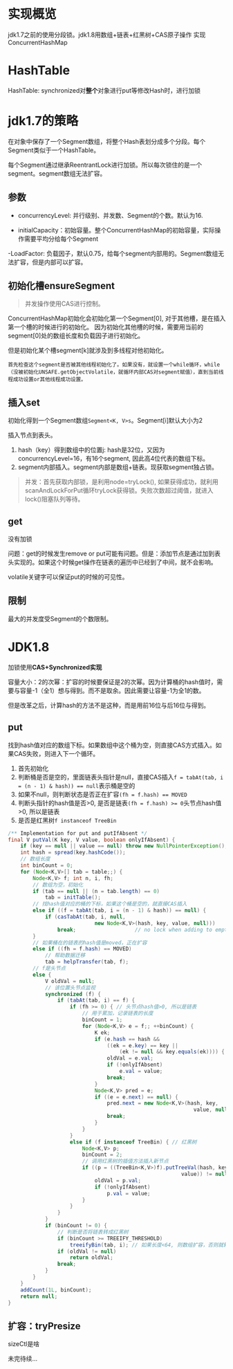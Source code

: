 # 实现概览

jdk1.7之前的使用分段锁。jdk1.8用数组+链表+红黑树+CAS原子操作 实现 ConcurrentHashMap

# HashTable
HashTable: synchronized对**整个**对象进行put等修改Hash时，进行加锁

# jdk1.7的策略

在对象中保存了一个Segment数组，将整个Hash表划分成多个分段。每个Segment类似于一个HashTable。

每个Segment通过继承ReentrantLock进行加锁。所以每次锁住的是一个segment。segment数组无法扩容。

## 参数

- concurrencyLevel: 并行级别、并发数、Segment的个数。默认为16.

- initialCapacity：初始容量。整个ConcurrentHashMap的初始容量，实际操作需要平均分给每个Segment

-LoadFactor: 负载因子，默认0.75，给每个segment内部用的。Segment数组无法扩容，但是内部可以扩容。

## 初始化槽ensureSegment

> 并发操作使用CAS进行控制。

ConcurrentHashMap初始化会初始化第一个Segment[0], 对于其他槽，是在插入第一个槽的时候进行的初始化。
因为初始化其他槽的时候，需要用当前的segment[0]处的数组长度和负载因子进行初始化。

但是初始化某个槽segment[k]就涉及到多线程对他初始化。

    首先检查这个segment是否被其他线程初始化了。如果没有，就设置一个while循环，while（没被初始化UNSAFE.getObjectVolatile，就循环内部CAS对segment赋值），直到当前线程成功设置or其他线程成功设置。


## 插入set
初始化得到一个Segment数组`Segment<K, V>s`。Segment[i]默认大小为2

插入节点到表头。

1. hash（key）得到数组中的位置j: hash是32位，又因为concurrencyLevel=16，有16个segment, 因此高4位代表的数组下标。
2. segment内部插入。segment内部是数组+链表。现获取segment独占锁。

> 并发：首先获取内部锁，是利用node=tryLock(), 如果获得成功，就利用scanAndLockForPut循环tryLock获得锁。失败次数超过阈值，就进入lock()阻塞队列等待。

## get

没有加锁

问题：get的时候发生remove or put可能有问题。但是：添加节点是通过加到表头实现的。如果这个时候get操作在链表的遍历中已经到了中间，就不会影响。

volatile关键字可以保证put的时候的可见性。

## 限制

最大的并发度受Segment的个数限制。

# JDK1.8

加锁使用**CAS+Synchronized实现**

容量大小：2的次幂：扩容的时候要保证是2的次幂。因为计算桶的hash值时，需要与容量-1（全1）想与得到。而不是取余。因此需要让容量-1为全1的数。

但是改革之后，计算hash的方法不是这种，而是用前16位与后16位与得到。

## put

找到hash值对应的数组下标。如果数组中这个桶为空，则直接CAS方式插入。如果CAS失败，则进入下一个循环。

1. 首先初始化
2. 判断桶是否是空的，里面链表头指针是null，直接CAS插入`f = tabAt(tab, i = (n - 1) & hash)) == null`表示桶是空的
3. 如果不null，则判断状态是否正在扩容`(fh = f.hash) == MOVED`
4. 判断头指针的hash值是否>0, 是否是链表`(fh = f.hash) >= 0`头节点hash值>0, 所以是链表
5. 是否是红黑树`f instanceof TreeBin`

```java
/** Implementation for put and putIfAbsent */
final V putVal(K key, V value, boolean onlyIfAbsent) {
    if (key == null || value == null) throw new NullPointerException();
    int hash = spread(key.hashCode());
    // 数组长度
    int binCount = 0;
    for (Node<K,V>[] tab = table;;) {
        Node<K,V> f; int n, i, fh;
        // 数组为空，初始化
        if (tab == null || (n = tab.length) == 0)
            tab = initTable();
        // 找hash值对应的桶的下标，如果这个桶是空的，就直接CAS插入
        else if ((f = tabAt(tab, i = (n - 1) & hash)) == null) {
            if (casTabAt(tab, i, null,
                            new Node<K,V>(hash, key, value, null)))
                break;                   // no lock when adding to empty bin
        }
        // 如果桶在的链表的hash值是moved，正在扩容
        else if ((fh = f.hash) == MOVED)
            // 帮助数据迁移
            tab = helpTransfer(tab, f);
        // f是头节点
        else {
            V oldVal = null;
            // 该位置头节点监视
            synchronized (f) {
                if (tabAt(tab, i) == f) {
                    if (fh >= 0) { // 头节点hash值>0, 所以是链表
                        // 用于累加，记录链表的长度
                        binCount = 1;
                        for (Node<K,V> e = f;; ++binCount) {
                            K ek;
                            if (e.hash == hash &&
                                ((ek = e.key) == key ||
                                    (ek != null && key.equals(ek)))) {
                                oldVal = e.val;
                                if (!onlyIfAbsent)
                                    e.val = value;
                                break;
                            }
                            Node<K,V> pred = e;
                            if ((e = e.next) == null) {
                                pred.next = new Node<K,V>(hash, key,
                                                            value, null);
                                break;
                            }
                        }
                    }
                    else if (f instanceof TreeBin) { // 红黑树
                        Node<K,V> p;
                        binCount = 2;
                        // 调用红黑树的插值方法插入新节点
                        if ((p = ((TreeBin<K,V>)f).putTreeVal(hash, key,
                                                        value)) != null) {
                            oldVal = p.val;
                            if (!onlyIfAbsent)
                                p.val = value;
                        }
                    }
                }
            }
            if (binCount != 0) {
                // 判断是否将链表转成红黑树
                if (binCount >= TREEIFY_THRESHOLD)
                    treeifyBin(tab, i); // 如果长度<64, 则数组扩容，否则就转成红黑树
                if (oldVal != null)
                    return oldVal;
                break;
            }
        }
    }
    addCount(1L, binCount);
    return null;
}

```

## 扩容：tryPresize
sizeCtl是啥

未完待续...
